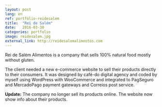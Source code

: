 ```yaml
---
layout: post
lang: en
ref: portfolio-reidesalem
title:  "Rei de Salém"
date:   2016-03-30
categories: portfolio
image: reidesalem.jpg
external_link: http://reidesalemalimentos.com
---
```


Rei de Salém Alimentos is a company that sells 100% natural food mostly without gluten.

The client needed a new e-commerce website to sell their products directly to their consumers. It was designed by café-do digital agency and coded by myself using WordPress with WooCommerce and integrated to PagSeguro and MercadoPago payment gateways and Correios post service.

**Update:** The company no longer sell its products online. The website now show info about their products.